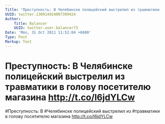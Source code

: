 ```yaml
---
Title: 'Преступность: В Челябинске полицейский выстрелил из травматики в голову посетителю магазина http://t.co/l6jdYLCw'
UUID: twitter.130914924007399424
Author:
    Title: Balancer
    UUID: twitter.user.balancer73
Date: 'Mon, 31 Oct 2011 11:52:04 +0400'
Type: Post
Markup: Text
---
```


# Преступность: В Челябинске полицейский выстрелил из травматики в голову посетителю магазина http://t.co/l6jdYLCw

#Преступность: В #Челябинске полицейский выстрелил из
#травматики в голову посетителю магазина
http://t.co/l6jdYLCw